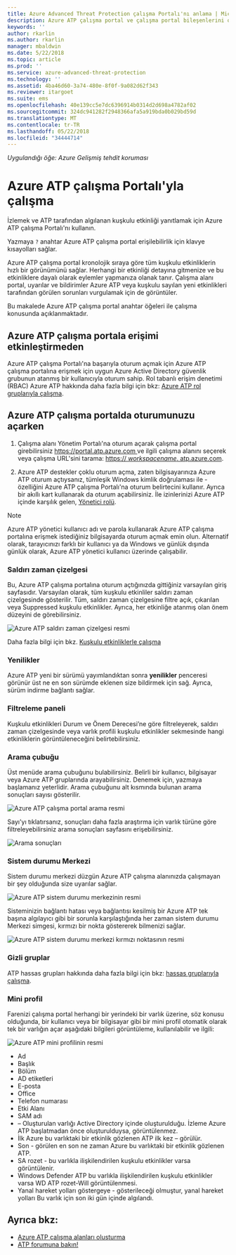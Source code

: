 ```yaml
---
title: Azure Advanced Threat Protection çalışma Portalı'nı anlama | Microsoft Docs
description: Azure ATP çalışma portal ve çalışma portal bileşenlerini oturum açıklar
keywords: ''
author: rkarlin
ms.author: rkarlin
manager: mbaldwin
ms.date: 5/22/2018
ms.topic: article
ms.prod: ''
ms.service: azure-advanced-threat-protection
ms.technology: ''
ms.assetid: 4ba46d60-3a74-480e-8f0f-9a082d62f343
ms.reviewer: itargoet
ms.suite: ems
ms.openlocfilehash: 40e139cc5e7dc6396914b0314d2d698a4782af02
ms.sourcegitcommit: 324dc941282f2948366afa5a919bda0b029bd59d
ms.translationtype: MT
ms.contentlocale: tr-TR
ms.lasthandoff: 05/22/2018
ms.locfileid: "34444714"
---
```

*Uygulandığı öğe: Azure Gelişmiş tehdit koruması*



# <a name="working-with-the-azure-atp-workspace-portal"></a>Azure ATP çalışma Portalı'yla çalışma

İzlemek ve ATP tarafından algılanan kuşkulu etkinliği yanıtlamak için Azure ATP çalışma Portalı'nı kullanın.

Yazmaya `?` anahtar Azure ATP çalışma portal erişilebilirlik için klavye kısayolları sağlar. 

Azure ATP çalışma portal kronolojik sıraya göre tüm kuşkulu etkinliklerin hızlı bir görünümünü sağlar. Herhangi bir etkinliği detayına gitmenize ve bu etkinliklere dayalı olarak eylemler yapmanıza olanak tanır. Çalışma alanı portal, uyarılar ve bildirimler Azure ATP veya kuşkulu sayılan yeni etkinlikleri tarafından görülen sorunları vurgulamak için de görüntüler.

Bu makalede Azure ATP çalışma portal anahtar öğeleri ile çalışma konusunda açıklanmaktadır.


## <a name="enabling-access-to-the-azure-atp-workspace-portal"></a>Azure ATP çalışma portala erişimi etkinleştirmeden
Azure ATP çalışma Portalı'na başarıyla oturum açmak için Azure ATP çalışma portalına erişmek için uygun Azure Active Directory güvenlik grubunun atanmış bir kullanıcıyla oturum sahip. Rol tabanlı erişim denetimi (RBAC) Azure ATP hakkında daha fazla bilgi için bkz: [Azure ATP rol gruplarıyla çalışma](atp-role-groups.md).

## <a name="logging-into-the-azure-atp-workspace-portal"></a>Azure ATP çalışma portalda oturumunuzu açarken

1. Çalışma alanı Yönetim Portalı'na oturum açarak çalışma portal girebilirsiniz [ https://portal.atp.azure.com ](https://portal.atp.azure.com) ve ilgili çalışma alanını seçerek veya çalışma URL'sini tarama: [https:// *workspacename*. atp.azure.com](https://*workspacename*.atp.azure.com).


2.  Azure ATP destekler çoklu oturum açma, zaten bilgisayarınıza Azure ATP oturum açtıysanız, tümleşik Windows kimlik doğrulaması ile - özelliğini Azure ATP çalışma Portalı'na oturum belirtecini kullanır. Ayrıca bir akıllı kart kullanarak da oturum açabilirsiniz. İle izinlerinizi Azure ATP içinde karşılık gelen, [Yönetici rolü](atp-role-groups.md).

 > [!NOTE]
 > Azure ATP yönetici kullanıcı adı ve parola kullanarak Azure ATP çalışma portalına erişmek istediğiniz bilgisayarda oturum açmak emin olun. Alternatif olarak, tarayıcınızı farklı bir kullanıcı ya da Windows ve günlük dışında günlük olarak, Azure ATP yönetici kullanıcı üzerinde çalışabilir. 


### <a name="attack-time-line"></a>Saldırı zaman çizelgesi

Bu, Azure ATP çalışma portalına oturum açtığınızda gittiğiniz varsayılan giriş sayfasıdır. Varsayılan olarak, tüm kuşkulu etkinliler saldırı zaman çizelgesinde gösterilir. Tüm, saldırı zaman çizelgesine filtre açık, çıkarılan veya Suppressed kuşkulu etkinlikler. Ayrıca, her etkinliğe atanmış olan önem düzeyini de görebilirsiniz.

![Azure ATP saldırı zaman çizelgesi resmi](media/atp-sa-timeline.png)

Daha fazla bilgi için bkz. [Kuşkulu etkinliklerle çalışma](working-with-suspicious-activities.md)

### <a name="whats-new"></a>Yenilikler

Azure ATP yeni bir sürümü yayımlandıktan sonra **yenilikler** penceresi görünür üst ne en son sürümde eklenen size bildirmek için sağ. Ayrıca, sürüm indirme bağlantı sağlar.

### <a name="filtering-panel"></a>Filtreleme paneli

Kuşkulu etkinlikleri Durum ve Önem Derecesi’ne göre filtreleyerek, saldırı zaman çizelgesinde veya varlık profili kuşkulu etkinlikler sekmesinde hangi etkinliklerin görüntüleneceğini belirtebilirsiniz.

### Arama çubuğu <a name="search-bar"></a>

Üst menüde arama çubuğunu bulabilirsiniz. Belirli bir kullanıcı, bilgisayar veya Azure ATP gruplarında arayabilirsiniz. Denemek için, yazmaya başlamanız yeterlidir. Arama çubuğunu alt kısmında bulunan arama sonuçları sayısı gösterilir. 

![Azure ATP çalışma portal arama resmi](media/atp-workspace-portal-search.png)

Sayı'yı tıklatırsanız, sonuçları daha fazla araştırma için varlık türüne göre filtreleyebilirsiniz arama sonuçları sayfasını erişebilirsiniz.

![Arama sonuçları](media/search-results.png)

### <a name="health-center"></a>Sistem durumu Merkezi

Sistem durumu merkezi düzgün Azure ATP çalışma alanınızda çalışmayan bir şey olduğunda size uyarılar sağlar.

![Azure ATP sistem durumu merkezinin resmi](media/atp-health-issue.png)

Sisteminizin bağlantı hatası veya bağlantısı kesilmiş bir Azure ATP tek başına algılayıcı gibi bir sorunla karşılaştığında her zaman sistem durumu Merkezi simgesi, kırmızı bir nokta göstererek bilmenizi sağlar. 

![Azure ATP sistem durumu merkezi kırmızı noktasının resmi](media/atp-health-bar.png)

### <a name="sensitive-groups"></a>Gizli gruplar

ATP hassas grupları hakkında daha fazla bilgi için bkz: [hassas gruplarıyla çalışma](sensitive-accounts.md).

### <a name="mini-profile"></a>Mini profil

Farenizi çalışma portal herhangi bir yerindeki bir varlık üzerine, söz konusu olduğunda, bir kullanıcı veya bir bilgisayar gibi bir mini profil otomatik olarak tek bir varlığın açar aşağıdaki bilgileri görüntüleme, kullanılabilir ve ilgili:

![Azure ATP mini profilinin resmi](media/atp-mini-profile.png)

- Ad
- Başlık
- Bölüm
- AD etiketleri
- E-posta
- Office
- Telefon numarası
- Etki Alanı
- SAM adı
- – Oluşturulan varlığı Active Directory içinde oluşturulduğu. İzleme Azure ATP başlatmadan önce oluşturulduysa, görüntülenmez.
- İlk Azure bu varlıktaki bir etkinlik gözlenen ATP ilk kez – görülür.
- Son - görülen en son ne zaman Azure bu varlıktaki bir etkinlik gözlenen ATP.
- SA rozet - bu varlıkla ilişkilendirilen kuşkulu etkinlikler varsa görüntülenir.
- Windows Defender ATP bu varlıkla ilişkilendirilen kuşkulu etkinlikler varsa WD ATP rozet-Will görüntülenmesi.
- Yanal hareket yolları göstergeye - gösterileceği olmuştur, yanal hareket yolları Bu varlık için son iki gün içinde algılandı.


## <a name="see-also"></a>Ayrıca bkz:

- [Azure ATP çalışma alanları oluşturma](install-atp-step1.md)
- [ATP forumuna bakın!](https://aka.ms/azureatpcommunity)